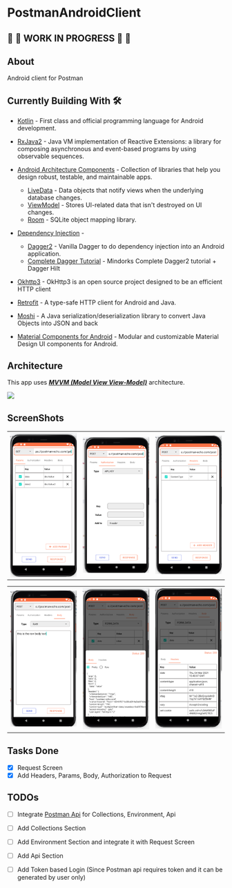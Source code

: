 # PostmanAndroidClient

## :construction: :construction: WORK IN PROGRESS :construction: :construction:
## About
Android client for Postman

## Currently Building With 🛠
- [Kotlin](https://kotlinlang.org/) - First class and official programming language for Android development.
- [RxJava2](https://github.com/ReactiveX/RxJava/tree/2.x) - Java VM implementation of Reactive Extensions: a library for composing asynchronous and event-based programs by using observable sequences.
- [Android Architecture Components](https://developer.android.com/topic/libraries/architecture) - Collection of libraries that help you design robust, testable, and maintainable apps.
  - [LiveData](https://developer.android.com/topic/libraries/architecture/livedata) - Data objects that notify views when the underlying database changes.
  - [ViewModel](https://developer.android.com/topic/libraries/architecture/viewmodel) - Stores UI-related data that isn't destroyed on UI changes. 
  - [Room](https://developer.android.com/topic/libraries/architecture/room) - SQLite object mapping library.
  
- [Dependency Injection](https://developer.android.com/training/dependency-injection) - 
  - [Dagger2](https://dagger.dev/) - Vanilla Dagger to do dependency injection into an Android application.
  - [Complete Dagger Tutorial](https://blog.mindorks.com/a-complete-guide-to-learn-dagger-2-b4c7a570d99c) - Mindorks Complete Dagger2 tutorial + Dagger Hilt
- [Okhttp3](https://github.com/square/okhttp) - OkHttp3 is an open source project designed to be an efficient HTTP client  
- [Retrofit](https://square.github.io/retrofit/) - A type-safe HTTP client for Android and Java.
- [Moshi](https://github.com/square/moshi) - A Java serialization/deserialization library to convert Java Objects into JSON and back 
- [Material Components for Android](https://github.com/material-components/material-components-android) - Modular and customizable Material Design UI components for Android.

## Architecture
This app uses [***MVVM (Model View View-Model)***](https://developer.android.com/jetpack/docs/guide#recommended-app-arch) architecture.

![](https://developer.android.com/topic/libraries/architecture/images/final-architecture.png)


## ScreenShots

| | | |
| --- | --- | --- |
|<img src="assets/ParamsScreen.png" width=360>|<img src="assets/AuthScreen.png" width=360>|<img src="assets/HeaderScreen.png" width=360>|<img src="assets/AuthScreen.png" width=360>

|  |  | |
| --- | --- | --- |
|<img src="assets/BodyScreen.png" width=360>|<img src="assets/ResponseBody.png" width=360>|<img src="assets/ResponseHeaders.png" width=360>

## Tasks Done
- [x] Request Screen
- [x] Add Headers, Params, Body, Authorization to Request

## TODOs
- [ ] Integrate [Postman Api](api.postman.com) for Collections, Environment, Api
- [ ] Add Collections Section
- [ ] Add Environment Section and integrate it with Request Screen
- [ ] Add Api Section 
- [ ] Add Token based Login (Since Postman api requires token and it can be generated by user only)


